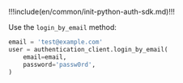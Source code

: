 !!!include(en/common/init-python-auth-sdk.md)!!!

Use the `login_by_email` method:

```python
email = 'test@example.com'
user = authentication_client.login_by_email(
    email=email,
    password='passw0rd',
)
```
